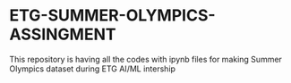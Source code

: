 # ETG-SUMMER-OLYMPICS-ASSINGMENT
This repository is having all the codes with ipynb files for making Summer Olympics dataset during ETG AI/ML intership
